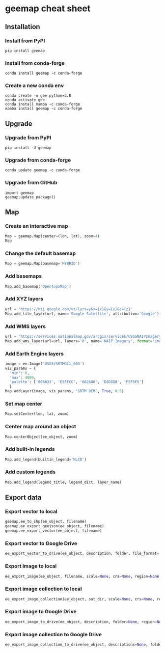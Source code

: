# geemap cheat sheet

## Installation

### Install from PyPI

```console
pip install geemap
```

### Install from conda-forge

```console
conda install geemap -c conda-forge
```

### Create a new conda env

```console
conda create -n gee python=3.8
conda activate gee
conda install mamba -c conda-forge
mamba install geemap -c conda-forge
```

## Upgrade

### Upgrade from PyPI

```console
pip install -U geemap
```

### Upgrade from conda-forge

```console
conda update geemap -c conda-forge
```

### Upgrade from GitHub

```console
import geemap
geemap.update_package()
```

## Map

### Create an interactive map

```python
Map = geemap.Map(center=(lon, lat), zoom=4)
Map
```

### Change the default basemap

```python
Map = geemap.Map(basemap='HYBRID')
```

### Add basemaps

```python
Map.add_basemap('OpenTopoMap')
```

### Add XYZ layers

```python
url = 'https://mt1.google.com/vt/lyrs=y&x={x}&y={y}&z={z}'
Map.add_tile_layer(url, name='Google Satellite', attribution='Google')
```

### Add WMS layers

```python
url = 'https://services.nationalmap.gov/arcgis/services/USGSNAIPImagery/ImageServer/WMSServer?'
Map.add_wms_layer(url=url, layers='0', name='NAIP Imagery', format='image/png', shown=True)
```

### Add Earth Engine layers

```python
image = ee.Image('USGS/SRTMGL1_003')
vis_params = {
  'min': 0,
  'max': 4000,
  'palette': ['006633', 'E5FFCC', '662A00', 'D8D8D8', 'F5F5F5']
  }
Map.addLayer(image, vis_params, 'SRTM DEM', True, 0.5)
```

### Set map center

```python
Map.setCenter(lon, lat, zoom)
```

### Center map around an object

```python
Map.centerObject(ee_object, zoom)
```

### Add built-in legends

```python
Map.add_legend(builtin_legend='NLCD')
```

### Add custom legends

```python
Map.add_legend(legend_title, legend_dict, layer_name)
```

## Export data

### Export vector to local

```python
geemap.ee_to_shp(ee_object, filename)
geemap.ee_export_geojson(ee_object, filename)
geemap.ee_export_vector(ee_object, filename)
```

### Export vector to Google Drive

```python
ee_export_vector_to_drive(ee_object, description, folder, file_format='shp', selectors=None)
```

### Export image to local

```python
ee_export_image(ee_object, filename, scale=None, crs=None, region=None, file_per_band=False)
```

### Export image collection to local

```python
ee_export_image_collection(ee_object, out_dir, scale=None, crs=None, region=None, file_per_band=False)
```

### Export image to Google Drive

```python
ee_export_image_to_drive(ee_object, description, folder=None, region=None, scale=None, crs=None, file_format='GeoTIFF')
```

### Export image collection to Google Drive

```python
ee_export_image_collection_to_drive(ee_object, descriptions=None, folder=None, region=None, scale=None, crs=None, file_format='GeoTIFF')
```
